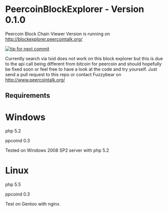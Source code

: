 PeercoinBlockExplorer - Version 0.1.0
=====================================

Peercoin Block Chain Viewer
Version is running on http://blockexplorer.peercointalk.org/

[![tip for next commit](http://peer4commit.com/projects/4.svg)](http://peer4commit.com/projects/4)

Currently search via txid does not work on this block explorer but this is due to the api call being different from bitcoin for peercoin and should hopefully be fixed soon or feel free to have a look at the code and try yourself. Just send a pull request to this repo or contact Fuzzybear on http://www.peercointalk.org/


Requirements
------------

Windows
=======
php 5.2

ppcoind 0.3

Tested on Windows 2008 SP2 server with php 5.2


Linux
=====

php 5.5

ppcoind 0.3

Test on Gentoo with nginx.


